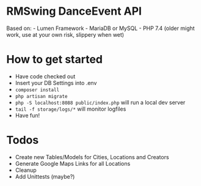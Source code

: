 # RMSwing DanceEvent API

Based on:
    - Lumen Framework
    - MariaDB or MySQL
    - PHP 7.4 (older might work, use at your own risk, slippery when wet)

# How to get started
  - Have code checked out
  - Insert your DB Settings into .env
  - `composer install`
  - `php artisan migrate`
  - `php -S localhost:8088 public/index.php` will run a local dev server
  - `tail -f storage/logs/*` will monitor logfiles
  - Have fun!

# Todos
- Create new Tables/Models for Cities, Locations and Creators
- Generate Google Maps Links for all Locations
- Cleanup
- Add Unittests (maybe?)